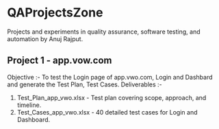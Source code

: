 # QAProjectsZone
Projects and experiments in quality assurance, software testing, and automation by Anuj Rajput.

## Project 1 - app.vow.com
Objective :- To test the Login page of app.vwo.com, Login and Dashbard and generate the Test Plan, Test Cases.
Deliverables :-
1. Test_Plan_app_vwo.xlsx - Test plan covering scope, approach, and timeline.
2. Test_Cases_app_vwo.xlsx - 40 detailed test cases for Login and Dashboard.
